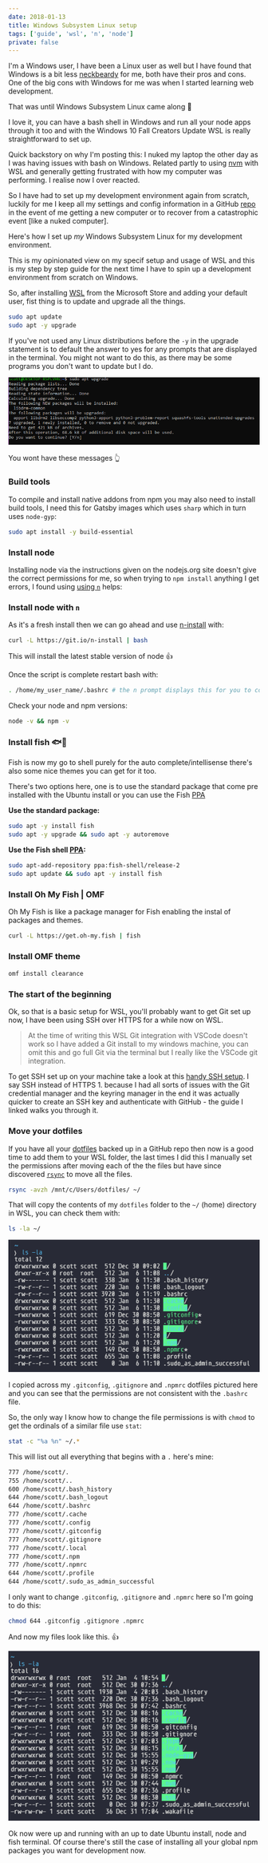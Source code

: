 ```yaml
---
date: 2018-01-13
title: Windows Subsystem Linux setup
tags: ['guide', 'wsl', 'n', 'node']
private: false
---
```


I'm a Windows user, I have been a Linux user as well but I have found
that Windows is a bit less [neckbeardy][fixanycomputer] for me, both
have their pros and cons. One of the big cons with Windows for me was
when I started learning web development.

That was until Windows Subsystem Linux came along 🙏

I love it, you can have a bash shell in Windows and run all your node
apps through it too and with the Windows 10 Fall Creators Update WSL
is really straightforward to set up.

Quick backstory on why I'm posting this: I nuked my laptop the other
day as I was having issues with bash on Windows. Related partly to
using [nvm][slowbash] with WSL and generally getting frustrated with
how my computer was performing. I realise now I over reacted.

So I have had to set up my development environment again from scratch,
luckily for me I keep all my settings and config information in a
GitHub [repo][settingsrepo] in the event of me getting a new computer
or to recover from a catastrophic event [like a nuked computer].

Here's how I set up _my_ Windows Subsystem Linux for my development
environment.

This is my opinionated view on my specif setup and usage of WSL and
this is my step by step guide for the next time I have to spin up a
development environment from scratch on Windows.

So, after installing [WSL][wslmsstore] from the Microsoft Store and
adding your default user, fist thing is to update and upgrade all the
things.

```bash
sudo apt update
sudo apt -y upgrade
```

If you've not used any Linux distributions before the `-y` in the
upgrade statement is to default the answer to yes for any prompts that
are displayed in the terminal. You might not want to do this, as there
may be some programs you don't want to update but I do.

![upgrade image](./upgrade-yes.png)

You wont have these messages 👆

### Build tools

To compile and install native addons from npm you may also need to
install build tools, I need this for Gatsby images which uses `sharp`
which in turn uses `node-gyp`:

```bash
sudo apt install -y build-essential
```

### Install node

Installing node via the instructions given on the nodejs.org site
doesn't give the correct permissions for me, so when trying to
`npm install` anything I get errors, I found using [using `n`][usen]
helps:

### Install node with `n`

As it's a fresh install then we can go ahead and use [n-install] with:

```bash
curl -L https://git.io/n-install | bash
```

This will install the latest stable version of node 👍

Once the script is complete restart bash with:

```bash
. /home/my_user_name/.bashrc # the n prompt displays this for you to copy pasta
```

Check your node and npm versions:

```bash
node -v && npm -v
```

### Install fish 🐟🐚

Fish is now my go to shell purely for the auto complete/intellisense
there's also some nice themes you can get for it too.

There's two options here, one is to use the standard package that come
pre installed with the Ubuntu install or you can use the Fish [PPA]

**Use the standard package:**

```bash
sudo apt -y install fish
sudo apt -y upgrade && sudo apt -y autoremove
```

**Use the Fish shell [PPA]:**

```bash
sudo apt-add-repository ppa:fish-shell/release-2
sudo apt update && sudo apt -y install fish
```

### Install Oh My Fish | OMF

Oh My Fish is like a package manager for Fish enabling the instal of
packages and themes.

```bash
curl -L https://get.oh-my.fish | fish
```

### Install OMF theme

```bash
omf install clearance
```

### The start of the beginning

Ok, so that is a basic setup for WSL, you'll probably want to get Git
set up now, I have been using SSH over HTTPS for a while now on WSL.

> At the time of writing this WSL Git integration with VSCode doesn't
> work so I have added a Git install to my windows machine, you can
> omit this and go full Git via the terminal but I really like the
> VSCode git integration.

To get SSH set up on your machine take a look at this [handy SSH
setup]. I say SSH instead of HTTPS 1. because I had all sorts of
issues with the Git credential manager and the keyring manager in the
end it was actually quicker to create an SSH key and authenticate with
GitHub - the guide I linked walks you through it.

### Move your dotfiles

If you have all your [dotfiles] backed up in a GitHub repo then now is
a good time to add them to your WSL folder, the last times I did this
I manually set the permissions after moving each of the the files but
have since discovered [`rsync`][rsync] to move all the files.

```bash
rsync -avzh /mnt/c/Users/dotfiles/ ~/
```

That will copy the contents of my `dotfiles` folder to the `~/` (home)
directory in WSL, you can check them with:

```bash
ls -la ~/
```

![bash files wrong permissions](./bash-wrong-perms.png)

I copied across my `.gitconfig`, `.gitignore` and `.npmrc` dotfiles
pictured here and you can see that the permissions are not consistent
with the `.bashrc` file.

So, the only way I know how to change the file permissions is with
`chmod` to get the ordinals of a similar file use `stat`:

```bash
stat -c "%a %n" ~/.*
```

This will list out all everything that begins with a `.` here's mine:

```bash
777 /home/scott/.
755 /home/scott/..
600 /home/scott/.bash_history
644 /home/scott/.bash_logout
644 /home/scott/.bashrc
777 /home/scott/.cache
777 /home/scott/.config
777 /home/scott/.gitconfig
777 /home/scott/.gitignore
777 /home/scott/.local
777 /home/scott/.npm
777 /home/scott/.npmrc
644 /home/scott/.profile
644 /home/scott/.sudo_as_admin_successful
```

I only want to change `.gitconfig`, `.gitignore` and `.npmrc` here so
I'm going to do this:

```bash
chmod 644 .gitconfig .gitignore .npmrc
```

And now my files look like this. 👍

![bash files permissions](./bash-dotfiles.png)

Ok now were up and running with an up to date Ubuntu install, node and
fish terminal. Of course there's still the case of installing all your
global npm packages you want for development now.

<!-- links -->

[ppa]: # 'Personal Package Archive'
[fixanycomputer]: http://theoatmeal.com/blog/fix_computer
[slowbash]: https://github.com/Microsoft/WSL/issues/776
[wslmsstore]: https://www.microsoft.com/store/productId/9NBLGGH4MSV6
[usen]:
  https://github.com/Microsoft/WSL/issues/776#issuecomment-266112578
[settingsrepo]: https://github.com/spences10/settings
[dotfiles]: https://github.com/spences10/dotfiles
[handy ssh setup]:
  https://github.com/spences10/cheat-sheets/blob/master/git.md#how-to-authenticate-with-github-using-ssh
[rsync]:
  https://www.tecmint.com/rsync-local-remote-file-synchronization-commands/
[n-install]: https://github.com/mklement0/n-install
